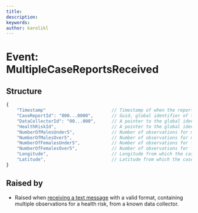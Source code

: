 ```yaml
---
title: 
description: 
keywords: 
author: karolikl
---
```

# Event: MultipleCaseReportsReceived

## Structure
```javascript
{
    "Timestamp"                         // Timestamp of when the report was received
    "CaseReportId": "000...0000",       // Guid, global identifier of the case report
    "DataCollectorId": "00...000",      // A pointer to the global identifier of the data collector who submitted the report
    "HealthRiskId",                     // A pointer to the global identifier of the health risk reported
    "NumberOfMalesUnder5",              // Number of observations for males under the age of 5
    "NumberOfMalesOver5",               // Number of observations for males over the age of 5
    "NumberOfFemalesUnder5",            // Number of observations for females under the age of 5
    "NumberOfFemalesOver5",             // Number of observations for females over the age of 5
    "Longitude",                        // Longitude from which the case report was sent
    "Latitude",                         // Latitude from which the case report was sent
}
```

## Raised by
* Raised when [receiving a text message](../Processes/ReceivingTextMessage.md) with a valid format, containing multiple observations for a health risk, from a known data collector.